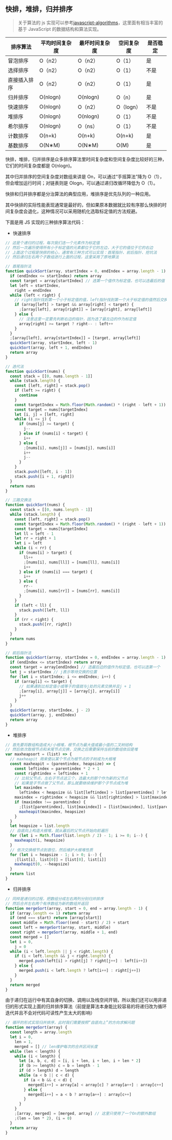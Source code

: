 [comment]: algorithm "title: '快排，堆排和归并排序', keywords: '快速排序，优先队列，大根堆', date: '2020-7-30'"

## 快排，堆排，归并排序

> 关于算法的 js 实现可以参考[javascript-algorithms](https://github.com/trekhleb/javascript-algorithms/blob/master/README.zh-CN.md)，这里面有相当丰富的基于 JavaScript 的数据结构和算法实现。

| 排序算法     | 平均时间复杂度 | 最坏时间复杂度 | 空间复杂度 | 是否稳定 |
| ------------ | -------------- | -------------- | ---------- | -------- |
| 冒泡排序     | O（n2）        | O（n2）        | O（1）     | 是       |
| 选择排序     | O（n2）        | O（n2）        | O（1）     | 不是     |
| 直接插入排序 | O（n2）        | O（n2）        | O（1）     | 是       |
| 归并排序     | O(nlogn)       | O(nlogn)       | O（n）     | 是       |
| 快速排序     | O(nlogn)       | O（n2）        | O（logn）  | 不是     |
| 堆排序       | O(nlogn)       | O(nlogn)       | O（1）     | 不是     |
| 希尔排序     | O(nlogn)       | O（ns）        | O（1）     | 不是     |
| 计数排序     | O(n+k)         | O(n+k)         | O(n+k)     | 是       |
| 基数排序     | O(N∗M)         | O(N∗M)         | O(M)       | 是       |

快排，堆排，归并排序是众多排序算法里时间复杂度和空间复杂度比较好的三种，它们的时间复杂度都是 O(nlogn)。

其中归并排序的空间复杂度对数组来讲是 On，可以通过“手摇算法”降为 O（1），但会增加运行时间；对链表则是 Ologn，可以通过递归改循环降低为 O（1）。

快排和归并排序都是分治算法的典型应用，堆排序是优先队列的一种应用。

其中快排的实际性能表现通常是最好的，但如果原本数据就比较有序那么快排的时间复杂度会退化，这种情况可以采用随机化选取标定值的方法规避。

下面是用 JS 实现的三种排序算法代码：

- 快速排序

```javascript
// 这是个递归的过程，每次我们选一个元素作为标定值
// 然后一次遍历使得所有小于标定值的元素都位于它的左边，大于它的值位于它的右边
// 上面这个过程是快排的核心，通常有三种方式可以实现：首尾指针、前后指针、挖坑法
// 然后递归左右两个子数组进行上面的过程，这里采用了原地算法

// 首尾指针法
function quickSort(array, startIndex = 0, endIndex = array.length - 1) {
  if (endIndex <= startIndex) return array
  const target = array[startIndex] // 选第一个值作为标定值，也可以选最后的值
  let left = startIndex,
    right = endIndex
  while (left < right) {
    // right指针找到第一个小于标定值的值，left指针找到第一个大于标定值的值然后交换
    if (array[left] > target && array[right] < target) {
      ;[array[left], array[right]] = [array[right], array[left]]
    } else {
      // 注意这里一定要先判断右边的指针，因为选了最左边的作为标定值
      array[right] >= target ? right-- : left++
    }
  }
  ;[array[left], array[startIndex]] = [target, array[left]]
  quickSort(array, startIndex, left - 1)
  quickSort(array, left + 1, endIndex)
  return array
}

// 迭代法
function quickSort(nums) {
  const stack = [[0, nums.length - 1]]
  while (stack.length) {
    const [left, right] = stack.pop()
    if (left >= right) {
      continue
    }
    const targetIndex = Math.floor(Math.random() * (right - left + 1)) + left
    const target = nums[targetIndex]
    let [i, j] = [left, right]
    while (i <= j) {
      if (nums[j] >= target) {
        j--
      } else if (nums[i] < target) {
        i++
      } else {
        ;[nums[i], nums[j]] = [nums[j], nums[i]]
        i++
        j--
      }
    }
    stack.push([left, i - 1])
    stack.push([i + 1, right])
  }
  return nums
}

// 三路交换法
function quickSort(nums) {
  const stack = [[0, nums.length - 1]]
  while (stack.length) {
    const [left, right] = stack.pop()
    const targetIndex = Math.floor(Math.random() * (right - left + 1)) + left
    const target = nums[targetIndex]
    let ll = left - 1
    let rr = right + 1
    let i = left
    while (i < rr) {
      if (nums[i] > target) {
        ll++
        ;[nums[i], nums[ll]] = [nums[ll], nums[i]]
        i++
      } else if (nums[i] === target) {
        i++
      } else {
        rr--
        ;[nums[i], nums[rr]] = [nums[rr], nums[i]]
      }
    }
    if (left < ll) {
      stack.push([left, ll])
    }
    if (rr < right) {
      stack.push([rr, right])
    }
  }
  return nums
}

// 前后指针法
function quickSort(array, startIndex = 0, endIndex = array.length - 1) {
  if (endIndex <= startIndex) return array
  const target = array[endIndex] // 选最后边的值作为标定值，也可以选第一个
  let j = startIndex // j表示等待交换的位置
  for (let i = startIndex; i <= endIndex; i++) {
    if (array[i] <= target) {
      // 如果遇到比标定值小或等于的值就与j处的元素交换并且j + 1
      ;[array[i], array[j]] = [array[j], array[i]]
      j++
    }
  }
  quickSort(array, startIndex, j - 2)
  quickSort(array, j, endIndex)
  return array
}
```

- 堆排序

```javascript
// 首先要将数组构造成大/小根堆，根节点为最大值或最小值的二叉树结构
// 然后依次取根节点和末尾节点交换，交换之后需要保持当前的数组依旧是堆
var maxheapsort = (list) => {
  // maxheapit 用来使以某个节点为根节点的子树成为大根堆
  const maxheapit = (parentindex, heapsize) => {
    const leftindex = parentindex * 2 + 1
    const rightindex = leftindex + 1
    // 比较父节点，左右子节点这三个，选最大的那个作为新的父节点
    // 如果是子节点做了父节点，那么就要继续维护那个子节点成为堆
    let maxindex =
      leftindex < heapsize && list[leftindex] > list[parentindex] ? leftindex : parentindex
    maxindex = rightindex < heapsize && list[rightindex] > list[maxindex] ? rightindex : maxindex
    if (maxindex !== parentindex) {
      ;[list[parentindex], list[maxindex]] = [list[maxindex], list[parentindex]]
      maxheapit(maxindex, heapsize)
    }
  }
  let heapsize = list.length
  // 自底向上构造大根堆，就从最后的父节点开始向前遍历
  for (let i = Math.floor(list.length / 2) - 1; i >= 0; i--) {
    maxheapit(i, heapsize)
  }
  // 依次交换根节点到首位，然后维护大根堆性质
  for (let i = heapsize - 1; i > 0; i--) {
    ;[list[i], list[0]] = [list[0], list[i]]
    maxheapit(0, --heapsize)
  }
  return list
}
```

- 归并排序

```javascript
// 同样是递归的过程，把数组分成左右两列分别归并排序
// 然后合并左右两个有序数组为新的数组并返回
function mergeSort(array, start = 0, end = array.length - 1) {
  if (array.length <= 1) return array
  if (end === start) return [array[start]]
  const middle = Math.floor((end - start) / 2) + start
  const left = mergeSort(array, start, middle)
  const right = mergeSort(array, middle + 1, end)
  const merged = []
  let i = 0,
    j = 0
  while (i < left.length || j < right.length) {
    if (i < left.length && j < right.length) {
      merged.push(left[i] > right[j] ? right[j++] : left[i++])
    } else {
      merged.push(i < left.length ? left[i++] : right[j++])
    }
  }
  return merged
}
```

由于递归在运行中有其自身的切换、调用以及栈空间开销，所以我们还可以用非递归的形式实现上面的归并排序算法（前提是算法本身能比较容易的将递归改为循环迭代并且不会对代码可读性产生太大的影响）

```javascript
// 循环的形式实现归并排序，此时我们需要按照“自底向上”的方向求解问题
function mergeSort(array) {
  const length = array.length
  let i = 0,
    len = 1,
    merged = [] // len维护每次的合并区间长度
  while (len < length) {
    while (i < length) {
      let [a, b, c, d] = [i, i + len, i + len, i + len * 2]
      if (b >= length) c = b = length - 1
      if (d > length) d = length
      while (a < b || c < d) {
        if (a < b && c < d) {
          merged[i++] = array[a] < array[c] ? array[a++] : array[c++]
        } else {
          merged[i++] = a < b ? array[a++] : array[c++]
        }
      }
    }
    ;[array, merged] = [merged, array] // 这里只使用了一个On的额外数组
    ;(len = len * 2), (i = 0)
  }
  return array
}
```
